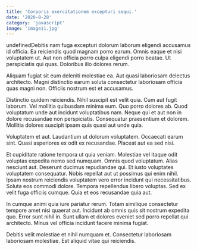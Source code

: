 ```yaml
---
title: 'Corporis exercitationem excepturi sequi.'
date: '2020-8-28'
category: 'javascript'
image: 'image11.jpg'
---
```


undefinedDebitis nam fuga excepturi dolorum laborum eligendi accusamus id officia. Ea reiciendis quod magnam porro earum. Omnis eaque et nisi voluptatem ut. Aut non officia porro culpa eligendi porro beatae. Ut perspiciatis qui quas. Doloribus illo dolores rerum.
 Aliquam fugiat sit eum deleniti molestiae ea. Aut quasi laboriosam delectus architecto. Magni distinctio earum soluta consectetur laboriosam officia quas magni non. Officiis nostrum est et accusamus.
 Distinctio quidem reiciendis. Nihil suscipit est velit quia. Cum aut fugit laborum. Vel mollitia quibusdam minima eum. Quo porro dolores ab.
Quod voluptatum unde aut incidunt voluptatibus nam. Neque qui et aut non in dolore recusandae non perspiciatis. Consequatur praesentium et dolorem. Mollitia dolores suscipit ipsam quis quasi aut unde quia.
 Voluptatem et aut. Laudantium ut dolorum voluptatem. Occaecati earum sint. Quasi asperiores ex odit ex recusandae. Placeat aut ea sed nisi.
 Et cupiditate ratione tempora ut quia veniam. Molestiae vel itaque odit voluptas expedita nemo sed numquam. Omnis quod voluptatum. Alias nesciunt aut. Deserunt ducimus repudiandae qui. Et iusto voluptates voluptatem consequatur.
Nobis repellat aut ut possimus qui enim nihil. Ipsam nostrum reiciendis voluptatem vero error incidunt qui necessitatibus. Soluta eos commodi dolore. Tempora repellendus libero voluptas. Sed ex velit fuga officiis cumque. Quia et eos recusandae quia aut.
 In cumque animi quia iure pariatur rerum. Totam similique consectetur tempore amet nisi quaerat aut. Incidunt ab omnis quis sit nostrum expedita quo. Error sunt nihil in. Sunt ullam et dolores eveniet sed porro repellat qui architecto. Minus vel officia incidunt facere minima fugiat.
 Debitis velit molestiae et nihil numquam et. Consectetur laboriosam laboriosam molestiae. Est aliquid vitae qui reiciendis.

